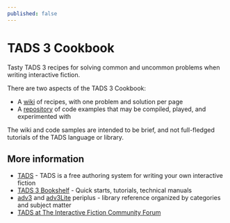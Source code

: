 ```yaml
---
published: false
---
```

# TADS 3 Cookbook
Tasty TADS 3 recipes for solving common and uncommon problems when writing interactive fiction.

There are two aspects of the TADS 3 Cookbook:

* A [wiki](https://github.com/jimbonator/tads-cookbook/wiki) of recipes, with one problem and solution per page
* A [repository](https://github.com/jimbonator/tads-cookbook) of code examples that may be compiled, played, and experimented with

The wiki and code samples are intended to be brief, and not full-fledged tutorials of the TADS language or library.

## More information

* [TADS](https://www.tads.org/) - TADS is a free authoring system for writing your own interactive fiction
* [TADS 3 Bookshelf](https://www.tads.org/t3doc/doc/index.htm) - Quick starts, tutorials, technical manuals
* [adv3](https://jimbonator.github.io/tads-cookbook/adv3/index.html) and [adv3Lite](https://jimbonator.github.io/tads-cookbook/adv3Lite/) periplus - library reference organized by categories and subject matter
* [TADS at The Interactive Fiction Community Forum](https://intfiction.org/c/authoring/tads/20)
